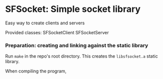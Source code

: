 # SFSocket: Simple socket library
Easy way to create clients and servers 

Provided classes:
SFSocketClient
SFSocketServer

### Preparation: creating and linking against the static library
Run `make` in the repo's root directory. This creates the `libsfsocket.a` 
static library. 

When compiling the program, 
